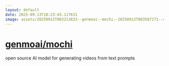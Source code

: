 ```yaml
---
layout: default
date: 2025-09-13T18:23:43.117631
image: assets/20250912T003213833--genmoai--mochi--20250912T003507171--cropped.png
---
```


# [genmoai/mochi](https://github.com/genmoai/mochi)

open source AI model for generating videos from text prompts
